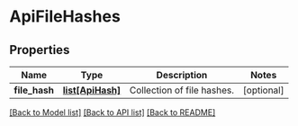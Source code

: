 # ApiFileHashes

## Properties
Name | Type | Description | Notes
------------ | ------------- | ------------- | -------------
**file_hash** | [**list[ApiHash]**](ApiHash.md) | Collection of file hashes. | [optional] 

[[Back to Model list]](../README.md#documentation-for-models) [[Back to API list]](../README.md#documentation-for-api-endpoints) [[Back to README]](../README.md)


